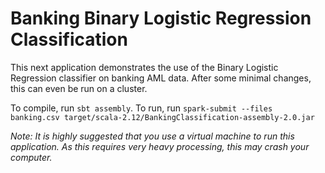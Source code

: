 # Banking Binary Logistic Regression Classification

This next application demonstrates the use of the Binary Logistic Regression classifier on banking AML data. After some minimal changes, this can even be run on a cluster.

To compile, run `sbt assembly`. To run, run `spark-submit --files banking.csv target/scala-2.12/BankingClassification-assembly-2.0.jar`

*Note: It is highly suggested that you use a virtual machine to run this application. As this requires very heavy processing, this may crash your computer.*
